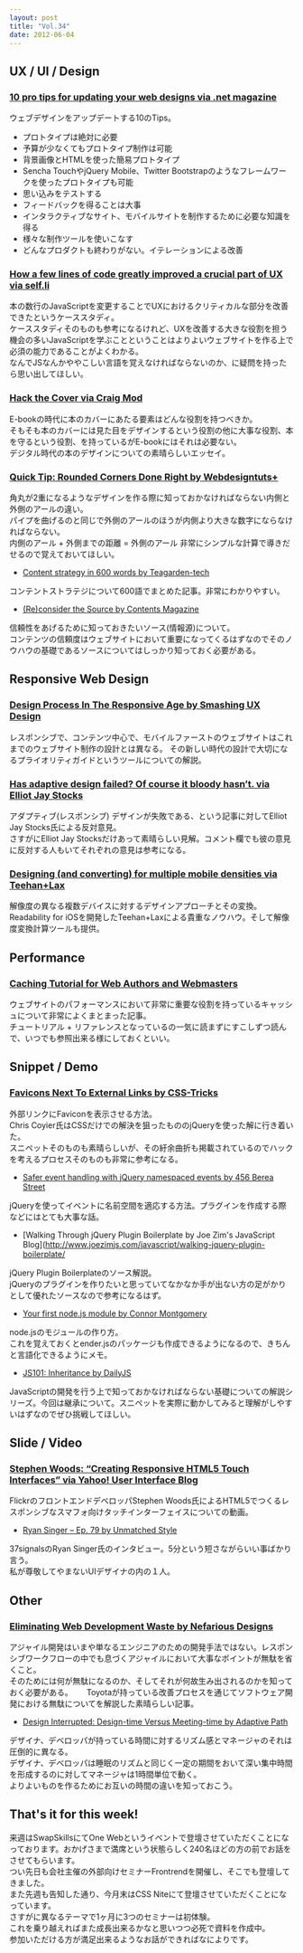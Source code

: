 ```yaml
---
layout: post
title: "Vol.34"
date: 2012-06-04
---
```


## UX / UI / Design

### [10 pro tips for updating your web designs via .net magazine](http://www.netmagazine.com/features/10-pro-tips-updating-your-web-designs)

ウェブデザインをアップデートする10のTips。  

- プロトタイプは絶対に必要
- 予算が少なくてもプロトタイプ制作は可能
- 背景画像とHTMLを使った簡易プロトタイプ
- Sencha TouchやjQuery Mobile、Twitter Bootstrapのようなフレームワークを使ったプロトタイプも可能
- 思い込みをテストする
- フィードバックを得ることは大事
- インタラクティブなサイト、モバイルサイトを制作するために必要な知識を得る
- 様々な制作ツールを使いこなす
- どんなプロダクトも終わりがない。イテレーションによる改善

### [How a few lines of code greatly improved a crucial part of UX via self.li](http://blog.self.li/post/23668063348/few-lines-of-code-improved-ux)

本の数行のJavaScriptを変更することでUXにおけるクリティカルな部分を改善できたというケーススタディ。  
ケーススタディそのものも参考になるけれど、UXを改善する大きな役割を担う機会の多いJavaScriptを学ぶことということはよりよいウェブサイトを作る上で必須の能力であることがよくわかる。  
なんでJSなんかややこしい言語を覚えなければならないのか、に疑問を持ったら思い出してほしい。

### [Hack the Cover via Craig Mod](http://craigmod.com/journal/hack_the_cover/)

E-bookの時代に本のカバーにあたる要素はどんな役割を持つべきか。  
そもそも本のカバーには見た目をデザインするという役割の他に大事な役割、本を守るという役割、を持っているがE-bookにはそれは必要ない。  
デジタル時代の本のデザインについての素晴らしいエッセイ。  

### [Quick Tip: Rounded Corners Done Right by Webdesigntuts+](http://webdesign.tutsplus.com/tutorials/visuals/quick-tip-rounded-corners-done-right/)

角丸が2重になるようなデザインを作る際に知っておかなければならない内側と外側のアールの違い。  
パイプを曲げるのと同じで外側のアールのほうが内側より大きな数字にならなければならない。  
内側のアール + 外側までの距離 = 外側のアール
非常にシンプルな計算で導きだせるので覚えておいてほしい。

- [Content strategy in 600 words by Teagarden-tech](http://www.teagarden-tech.com/2012/05/20/content-strategy-in-600-words/)

コンテントストラテジについて600語でまとめた記事。非常にわかりやすい。

- [(Re)consider the Source by Contents Magazine](http://contentsmagazine.com/articles/reconsider-the-source/#first)

信頼性をあげるために知っておきたいソース(情報源)について。  
コンテンツの信頼度はウェブサイトにおいて重要になってくるはずなのでそのノウハウの基礎であるソースについてはしっかり知っておく必要がある。

## Responsive Web Design

### [Design Process In The Responsive Age by Smashing UX Design](http://uxdesign.smashingmagazine.com/2012/05/30/design-process-responsive-age/)

レスポンシブで、コンテンツ中心で、モバイルファーストのウェブサイトはこれまでのウェブサイト制作の設計とは異なる。
その新しい時代の設計で大切になるプライオリティガイドというツールについての解説。

### [Has adaptive design failed? Of course it bloody hasn’t. via Elliot Jay Stocks](http://elliotjaystocks.com/blog/has-adaptive-design-failed-of-course-it-bloody-hasnt/)

アダプティブ(レスポンシブ) デザインが失敗である、という記事に対してElliot Jay Stocks氏による反対意見。  
さすがにElliot Jay Stocksだけあって素晴らしい見解。コメント欄でも彼の意見に反対する人もいてそれぞれの意見は参考になる。

### [Designing (and converting) for multiple mobile densities via Teehan+Lax](http://www.teehanlax.com/blog/density-converter/)

解像度の異なる複数デバイスに対するデザインアプローチとその変換。  
Readability for iOSを開発したTeehan+Laxによる貴重なノウハウ。そして解像度変換計算ツールも提供。

## Performance

### [Caching Tutorial for Web Authors and Webmasters](http://www.mnot.net/cache_docs/)

ウェブサイトのパフォーマンスにおいて非常に重要な役割を持っているキャッシュについて非常によくまとまった記事。  
チュートリアル + リファレンスとなっているの一気に読まずにすこしずつ読んで、いつでも参照出来る様にしておくといい。

## Snippet / Demo

### [Favicons Next To External Links by CSS-Tricks](http://css-tricks.com/favicons-next-to-external-links/)

外部リンクにFaviconを表示させる方法。  
Chris Coyier氏はCSSだけでの解決を狙ったもののjQueryを使った解に行き着いた。  
スニペットそのものも素晴らしいが、その紆余曲折も掲載されているのでハックを考えるプロセスそのものも非常に参考になる。

- [Safer event handling with jQuery namespaced events by 456 Berea Street](http://www.456bereastreet.com/archive/201205/safer_event_handling_with_jquery_namespaced_events/)

jQueryを使ってイベントに名前空間を適応する方法。プラグインを作成する際などにはとても大事な話。

- [Walking Through jQuery Plugin Boilerplate by Joe Zim's JavaScript Blog](http://www.joezimjs.com/javascript/walking-jquery-plugin-boilerplate/

jQuery Plugin Boilerplateのソース解説。  
jQueryのプラグインを作りたいと思っていてなかなか手が出ない方の足がかりとして優れたソースなので参考になるはず。

- [Your first node.js module by Connor Montgomery](http://cnnr.me/b/2012/05/your-first-node-dot-js-module/)

node.jsのモジュールの作り方。  
これを覚えておくとender.jsのパッケージも作成できるようになるので、きちんと言語化できるようにメモ。

- [JS101: Inheritance by DailyJS](http://dailyjs.com/2012/05/28/js101-prototype-chains/)

JavaScriptの開発を行う上で知っておかなければならない基礎についての解説シリーズ。今回は継承について。スニペットを実際に動かしてみると理解がしやすいはずなのでぜひ挑戦してほしい。

## Slide / Video

### [Stephen Woods: “Creating Responsive HTML5 Touch Interfaces”  via Yahoo! User Interface Blog](http://www.yuiblog.com/blog/2012/02/23/video-stephen-woods-html5-touch/)

FlickrのフロントエンドデベロッパStephen Woods氏によるHTML5でつくるレスポンシブなスマフォ向けタッチインターフェイスについての動画。

- [Ryan Singer – Ep. 79 by Unmatched Style](http://unmatchedstyle.com/podcast/ryan-singer-ep-79.php)

37signalsのRyan Singer氏のインタビュー。5分という短さながらいい事ばかり言う。  
私が尊敬してやまないUIデザイナの内の１人。

## Other

### [Eliminating Web Development Waste by Nefarious Designs](http://nefariousdesigns.co.uk/eliminating-web-development-waste.html)

アジャイル開発はいまや単なるエンジニアのための開発手法ではない。レスポンシブワークフローの中でも息づくアジャイルにおいて大事なポイントが無駄を省くこと。  
そのためには何が無駄になるのか、そしてそれが何故生み出されるのかを知っておく必要がある。　　
Toyotaが持っている改善プロセスを通じてソフトウェア開発における無駄についてを解説した素晴らしい記事。

- [Design Interrupted: Design-time Versus Meeting-time by Adaptive Path](http://www.adaptivepath.com/ideas/design-interrupted-design-time-versus-meeting-time)

デザイナ、デベロッパが持っている時間に対するリズム感とマネージャのそれは圧倒的に異なる。  
デザイナ、デベロッパは睡眠のリズムと同じく一定の期間をおいて深い集中時間を形成するのに対してマネージャは1時間単位で動く。  
よりよいものを作るためにお互いの時間の違いを知っておこう。

## That's it for this week!

来週はSwapSkillsにてOne Webというイベントで登壇させていただくことになっております。おかげさまで満席という状態らしく240名ほどの方の前でお話をさせてもらいます。  
つい先日も会社主催の外部向けセミナーFrontrendを開催し、そこでも登壇してきました。  
また先週も告知した通り、今月末はCSS Niteにて登壇させていただくことになっています。  
さすがに異なるテーマで1ヶ月に3つのセミナーは初体験。  
これを乗り越えればまた成長出来るかなと思いつつ必死で資料を作成中。  
参加いただける方が満足出来るようなお話ができればなによりです。
